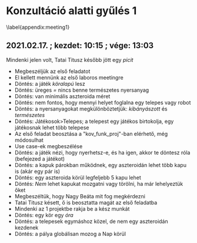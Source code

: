 # Konzultáció alatti gyűlés 1
\label{appendix:meeting1}

## 2021.02.17. ; kezdet: 10:15 ; vége: 13:03

Mindenki jelen volt, Tatai Titusz később jött egy *picit*

 - Megbeszéljük az első feladatot
 - El kellett mennünk az első laboros meetingre
 - Döntés: a játék *köralapú* lesz
 - Döntés: üreges *=* nincs benne természetes nyersanyag
 - Döntés: van minimális aszteroida méret
 - Döntés: nem fontos, hogy mennyi helyet foglalna egy telepes vagy robot
 - Döntés: a nyersanyagokat megkülönböztetjük: *kibányászott* és *természetes*
 - Döntés: Játékosok>Telepes; a telepest egy játékos birtokolja, egy játékosnak lehet több telepese
 - Az első feladat beosztása a "kov_funk_proj"-ban elérhető, még módosulhat
 - Use case-ek megbeszélése
 - Döntés: a játék nézi, hogy nyerhetsz-e, és ha igen, akkor te döntesz róla (befejezed a játékot)
 - Döntés: a kapuk párokban működnek, egy aszteroidán lehet több kapu is (akár egy pár is)
 - Döntés: egy aszteroida körül legfeljebb 5 kapu lehet
 - Döntés: *Nem* lehet kapukat mozgatni vagy törölni, ha már lehelyeztük őket
 - Megbeszéltük, hogy Nagy Beáta mit fog megkérdezni
 - Tatai Titusz késett, ő is beosztatta magát az első feladatba
 - Mindenki az 1 projektbe rakja be a kész munkát
 - Döntés: egy kör egy *óra*
 - Döntés: a telepesek egymáshoz közel, de nem egy aszteroidán kezdenek
 - Döntés: a pálya globálisan mozog a Nap körül
